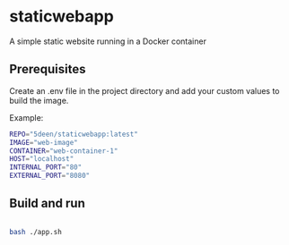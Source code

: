 # staticwebapp
A simple static website running in a Docker container

## Prerequisites
Create an .env file in the project directory and add your custom values to build the image.

Example:

```bash
REPO="5deen/staticwebapp:latest"
IMAGE="web-image"
CONTAINER="web-container-1"
HOST="localhost"
INTERNAL_PORT="80"
EXTERNAL_PORT="8080"

```

## Build and run

```bash

bash ./app.sh

```


